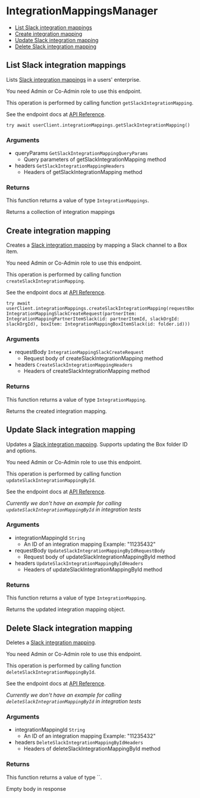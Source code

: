 # IntegrationMappingsManager


- [List Slack integration mappings](#list-slack-integration-mappings)
- [Create integration mapping](#create-integration-mapping)
- [Update Slack integration mapping](#update-slack-integration-mapping)
- [Delete Slack integration mapping](#delete-slack-integration-mapping)

## List Slack integration mappings

Lists [Slack integration mappings](https://support.box.com/hc/en-us/articles/4415585987859-Box-as-the-Content-Layer-for-Slack) in a users' enterprise.

You need Admin or Co-Admin role to
use this endpoint.

This operation is performed by calling function `getSlackIntegrationMapping`.

See the endpoint docs at
[API Reference](https://developer.box.com/reference/get-integration-mappings-slack/).

<!-- sample get_integration_mappings_slack -->
```
try await userClient.integrationMappings.getSlackIntegrationMapping()
```

### Arguments

- queryParams `GetSlackIntegrationMappingQueryParams`
  - Query parameters of getSlackIntegrationMapping method
- headers `GetSlackIntegrationMappingHeaders`
  - Headers of getSlackIntegrationMapping method


### Returns

This function returns a value of type `IntegrationMappings`.

Returns a collection of integration mappings


## Create integration mapping

Creates a [Slack integration mapping](https://support.box.com/hc/en-us/articles/4415585987859-Box-as-the-Content-Layer-for-Slack)
by mapping a Slack channel to a Box item.

You need Admin or Co-Admin role to
use this endpoint.

This operation is performed by calling function `createSlackIntegrationMapping`.

See the endpoint docs at
[API Reference](https://developer.box.com/reference/post-integration-mappings-slack/).

<!-- sample post_integration_mappings_slack -->
```
try await userClient.integrationMappings.createSlackIntegrationMapping(requestBody: IntegrationMappingSlackCreateRequest(partnerItem: IntegrationMappingPartnerItemSlack(id: partnerItemId, slackOrgId: slackOrgId), boxItem: IntegrationMappingBoxItemSlack(id: folder.id)))
```

### Arguments

- requestBody `IntegrationMappingSlackCreateRequest`
  - Request body of createSlackIntegrationMapping method
- headers `CreateSlackIntegrationMappingHeaders`
  - Headers of createSlackIntegrationMapping method


### Returns

This function returns a value of type `IntegrationMapping`.

Returns the created integration mapping.


## Update Slack integration mapping

Updates a [Slack integration mapping](https://support.box.com/hc/en-us/articles/4415585987859-Box-as-the-Content-Layer-for-Slack).
Supports updating the Box folder ID and options.

You need Admin or Co-Admin role to
use this endpoint.

This operation is performed by calling function `updateSlackIntegrationMappingById`.

See the endpoint docs at
[API Reference](https://developer.box.com/reference/put-integration-mappings-slack-id/).

*Currently we don't have an example for calling `updateSlackIntegrationMappingById` in integration tests*

### Arguments

- integrationMappingId `String`
  - An ID of an integration mapping Example: "11235432"
- requestBody `UpdateSlackIntegrationMappingByIdRequestBody`
  - Request body of updateSlackIntegrationMappingById method
- headers `UpdateSlackIntegrationMappingByIdHeaders`
  - Headers of updateSlackIntegrationMappingById method


### Returns

This function returns a value of type `IntegrationMapping`.

Returns the updated integration mapping object.


## Delete Slack integration mapping

Deletes a [Slack integration mapping](https://support.box.com/hc/en-us/articles/4415585987859-Box-as-the-Content-Layer-for-Slack).


You need Admin or Co-Admin role to
use this endpoint.

This operation is performed by calling function `deleteSlackIntegrationMappingById`.

See the endpoint docs at
[API Reference](https://developer.box.com/reference/delete-integration-mappings-slack-id/).

*Currently we don't have an example for calling `deleteSlackIntegrationMappingById` in integration tests*

### Arguments

- integrationMappingId `String`
  - An ID of an integration mapping Example: "11235432"
- headers `DeleteSlackIntegrationMappingByIdHeaders`
  - Headers of deleteSlackIntegrationMappingById method


### Returns

This function returns a value of type ``.

Empty body in response


